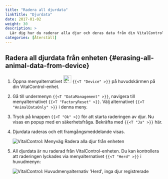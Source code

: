 ```yaml
---
title: "Radera all djurdata"
linkTitle: "Djurdata"
date: 2017-01-02
weight: 30
description: >
  Lär dig hur du raderar alla djur och deras data från din VitalControl-enhet.
categories: [Återställ]
---
```

## Radera all djurdata från enheten {#erasing-all-animal-data-from-device}

1. Öppna menyalternativet <img src="/icons/device.svg" width="25" align="bottom" alt="Device" /> `{{<T "Device" >}}` på huvudskärmen på din VitalControl-enhet.

1. Gå till undermenyn `{{<T "DataManagement" >}}`, navigera till menyalternativet `{{<T "FactoryReset" >}}`. Välj alternativet `{{<T "AnimalDataOnly" >}}` i denna meny.

1. Tryck på knappen `{{<T "Ok" >}}` för att starta raderingen av djur. Nu visas en popup med en säkerhetsfråga. Bekräfta med `{{<T "Ja" >}}` här.

1. Djurdata raderas och ett framgångsmeddelande visas.

   ![VitalControl: Menyväg Radera alla djur från enheten](../images/eraseanimals.png "Radera alla djur")

1. All djurdata är nu raderad från VitalControl-enheten. Du kan kontrollera att raderingen lyckades via menyalternativet `{{<T "Herd" >}}` i huvudmenyn:

   ![VitalControl: Huvudmenyalternativ 'Herd', inga djur registrerade](../images/no-animals.png "Inga djur registrerade")
